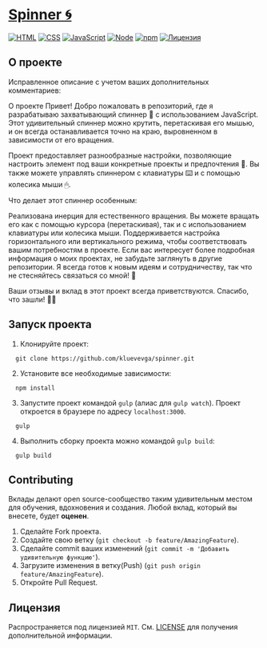 <h1><a href='https://spinner-3d.netlify.app'>Spinner 🌀</a></h1>

[![HTML](https://img.shields.io/badge/HTML-5-e34c26?style=for-the-badge)](https://github.com/kluevevga/lavproduct/blob/master/LICENSE)
[![CSS](https://img.shields.io/badge/CSS-3-2965f1?style=for-the-badge)](https://github.com/kluevevga/lavproduct/blob/master/LICENSE)
[![JavaScript](https://img.shields.io/badge/JavaScript-ES6-f1e05a?style=for-the-badge)](https://github.com/kluevevga/lavproduct/blob/master/LICENSE)
[![Node](https://img.shields.io/static/v1?label=Node&message=any&color=339933&style=for-the-badge)](https://nodejs.org)
[![npm](https://img.shields.io/static/v1?label=npm&message=any&color=FF9900&style=for-the-badge)](https://nodejs.org)
[![Лицензия](https://img.shields.io/github/license/kluevevga/lavproduct?color=6cc644&style=for-the-badge)](https://github.com/kluevevga/lavproduct/blob/master/LICENSE)

## О проекте

Исправленное описание с учетом ваших дополнительных комментариев:

О проекте
Привет! Добро пожаловать в репозиторий, где я разрабатываю захватывающий спиннер 🔄 с использованием JavaScript. Этот
удивительный спиннер можно крутить, перетаскивая его мышью, и он всегда останавливается точно на краю, выровненном в
зависимости от его вращения.

Проект предоставляет разнообразные настройки, позволяющие настроить элемент под ваши конкретные проекты и предпочтения
🎨. Вы также можете управлять спиннером с клавиатуры ⌨️ и с помощью колесика мыши 🖱.

Что делает этот спиннер особенным:

Реализована инерция для естественного вращения.
Вы можете вращать его как с помощью курсора (перетаскивая), так и с использованием клавиатуры или колесика мыши.
Поддерживается настройка горизонтального или вертикального режима, чтобы соответствовать вашим потребностям в проекте.
Если вас интересует более подробная информация о моих проектах, не забудьте заглянуть в другие репозитории. Я всегда
готов к новым идеям и сотрудничеству, так что не стесняйтесь связаться со мной! 🚀

Ваши отзывы и вклад в этот проект всегда приветствуются. Спасибо, что зашли! 🙏👏

## Запуск проекта

1. Клонируйте проект:

```shell
  git clone https://github.com/kluevevga/spinner.git
```

2. Установите все необходимые зависимости:

```shell
  npm install
```

3. Запустите проект командой `gulp` (алиас для `gulp watch`). Проект откроется в браузере по адресу `localhost:3000`.

```shell
  gulp
```

4. Выполнить сборку проекта можно командой `gulp build`:

```shell
  gulp build
```

## Contributing

Вклады делают open source-сообщество таким удивительным местом для обучения, вдохновения и создания. Любой вклад,
который вы внесете, будет **оценен**.

1. Сделайте Fork проекта.
2. Создайте свою ветку (`git checkout -b feature/AmazingFeature`).
3. Сделайте commit ваших изменений (`git commit -m 'Добавить удивительную функцию'`).
4. Загрузите изменения в ветку(Push) (`git push origin feature/AmazingFeature`).
5. Откройте Pull Request.

## Лицензия

Распространяется под лицензией `MIT`. См. [LICENSE](https://github.com/kluevevga/spinner/blob/master/LICENSE) для
получения дополнительной информации.